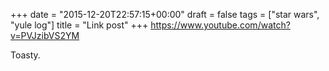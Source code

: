 +++
date = "2015-12-20T22:57:15+00:00"
draft = false
tags = ["star wars", "yule log"]
title = "Link post"
+++
https://www.youtube.com/watch?v=PVJzibVS2YM

Toasty.
